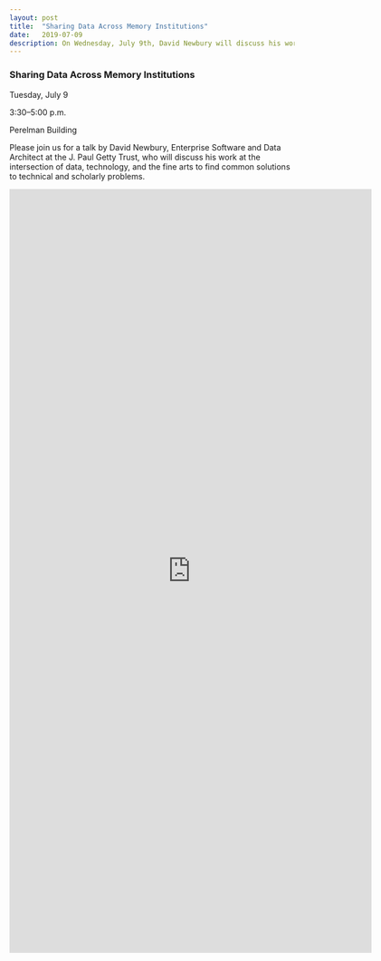 ```yaml
---
layout: post
title:  "Sharing Data Across Memory Institutions"
date:   2019-07-09
description: On Wednesday, July 9th, David Newbury will discuss his work at the intersection of data, technology, and the fine arts to find common solutions to technical and scholarly problems.
---
```


### Sharing Data Across Memory Institutions

Tuesday, July 9

3:30–5:00 p.m.

Perelman Building
 
Please join us for a talk by David Newbury, Enterprise Software and Data Architect at the J. Paul Getty Trust, who will discuss his work at the intersection of data, technology, and the fine arts to find common solutions to technical and scholarly problems.

<div>
<iframe src="https://docs.google.com/forms/d/e/1FAIpQLScMjL4KdLHJNSOnbYeuuWC0-D-HbHIr4BgPqLyag-yTKsGaeA/viewform?embedded=true" width="640" height="1348" align="middle" frameborder="0" marginheight="0" marginwidth="0">Loading...</iframe>
</div>
